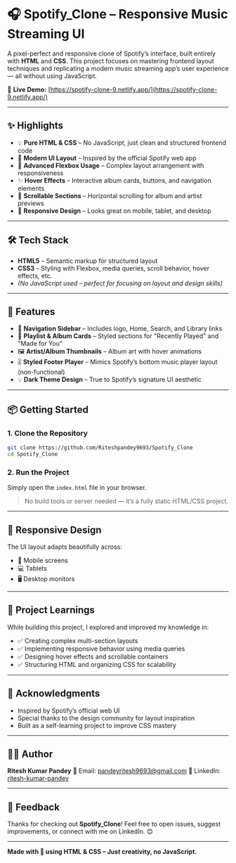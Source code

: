 # 🎧 Spotify_Clone – Responsive Music Streaming UI

A pixel-perfect and responsive clone of Spotify’s interface, built entirely with **HTML** and **CSS**. This project focuses on mastering frontend layout techniques and replicating a modern music streaming app’s user experience — all without using JavaScript.

🔗 **Live Demo:** [https://spotify-clone-9.netlify.app/](https://spotify-clone-9.netlify.app/)

---

## ✨ Highlights

- 💡 **Pure HTML & CSS** – No JavaScript, just clean and structured frontend code
- 📐 **Modern UI Layout** – Inspired by the official Spotify web app
- 🧱 **Advanced Flexbox Usage** – Complex layout arrangement with responsiveness
- ✨ **Hover Effects** – Interactive album cards, buttons, and navigation elements
- 📜 **Scrollable Sections** – Horizontal scrolling for album and artist previews
- 📱 **Responsive Design** – Looks great on mobile, tablet, and desktop

---

## 🛠️ Tech Stack

- **HTML5** – Semantic markup for structured layout
- **CSS3** – Styling with Flexbox, media queries, scroll behavior, hover effects, etc.
- *(No JavaScript used – perfect for focusing on layout and design skills)*

---

## 📸 Features

- 🎵 **Navigation Sidebar** – Includes logo, Home, Search, and Library links
- 📁 **Playlist & Album Cards** – Styled sections for "Recently Played" and "Made for You"
- 🖼️ **Artist/Album Thumbnails** – Album art with hover animations
- 🎚️ **Styled Footer Player** – Mimics Spotify’s bottom music player layout (non-functional)
- 💡 **Dark Theme Design** – True to Spotify’s signature UI aesthetic

---

## 📦 Getting Started

### 1. Clone the Repository

```bash
git clone https://github.com/Riteshpandey9693/Spotify_Clone
cd Spotify_Clone
````

### 2. Run the Project

Simply open the `index.html` file in your browser.

> No build tools or server needed — it’s a fully static HTML/CSS project.

---

## 📱 Responsive Design

The UI layout adapts beautifully across:

* 📱 Mobile screens
* 💻 Tablets
* 🖥️ Desktop monitors

---

## 📌 Project Learnings

While building this project, I explored and improved my knowledge in:

* ✅ Creating complex multi-section layouts
* ✅ Implementing responsive behavior using media queries
* ✅ Designing hover effects and scrollable containers
* ✅ Structuring HTML and organizing CSS for scalability

---

## 🙌 Acknowledgments

* Inspired by Spotify’s official web UI
* Special thanks to the design community for layout inspiration
* Built as a self-learning project to improve CSS mastery

---

## 👨‍💻 Author

**Ritesh Kumar Pandey**
📧 Email: [pandeyritesh9693@gmail.com](mailto:pandeyritesh9693@gmail.com)
🔗 LinkedIn: [ritesh-kumar-pandey](https://www.linkedin.com/in/riteshkumarpandey9693/)

---

## 💬 Feedback

Thanks for checking out **Spotify\_Clone**!
Feel free to open issues, suggest improvements, or connect with me on LinkedIn. 😊

---

**Made with 💚 using HTML & CSS – Just creativity, no JavaScript.**
